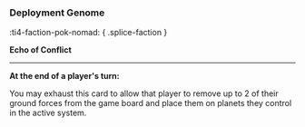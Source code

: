 ### **Deployment Genome**
:ti4-faction-pok-nomad:
{ .splice-faction }

**Echo of Conflict**

---

**At the end of a player's turn:**

You may exhaust this card to allow that player to remove up to 2 of their ground forces from the game board and place them on planets they control in the active system.
